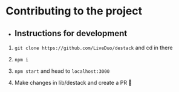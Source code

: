 # Contributing to the project


* ## Instructions for development

1. `git clone https://github.com/LiveDuo/destack` and cd in there

2. `npm i`

3. `npm start` and head to `localhost:3000`

4. Make changes in lib/destack and create a PR 🚀
